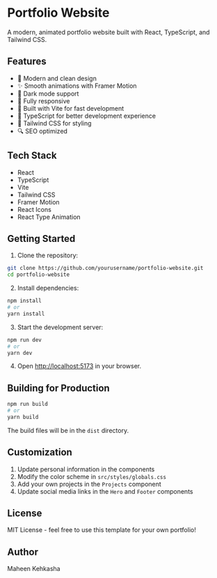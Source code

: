 # Portfolio Website

A modern, animated portfolio website built with React, TypeScript, and Tailwind CSS.

## Features

- 🎨 Modern and clean design
- ✨ Smooth animations with Framer Motion
- 🌙 Dark mode support
- 📱 Fully responsive
- 🚀 Built with Vite for fast development
- 🎯 TypeScript for better development experience
- 🎨 Tailwind CSS for styling
- 🔍 SEO optimized

## Tech Stack

- React
- TypeScript
- Vite
- Tailwind CSS
- Framer Motion
- React Icons
- React Type Animation

## Getting Started

1. Clone the repository:
```bash
git clone https://github.com/yourusername/portfolio-website.git
cd portfolio-website
```

2. Install dependencies:
```bash
npm install
# or
yarn install
```

3. Start the development server:
```bash
npm run dev
# or
yarn dev
```

4. Open [http://localhost:5173](http://localhost:5173) in your browser.

## Building for Production

```bash
npm run build
# or
yarn build
```

The build files will be in the `dist` directory.

## Customization

1. Update personal information in the components
2. Modify the color scheme in `src/styles/globals.css`
3. Add your own projects in the `Projects` component
4. Update social media links in the `Hero` and `Footer` components

## License

MIT License - feel free to use this template for your own portfolio!

## Author

Maheen Kehkasha
